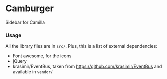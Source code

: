 # Camburger

Sidebar for Camilla

### Usage

All the library files are in `src/`. Plus, this is a list of external dependencies:

- Font awesome, for the icons
- jQuery
- krasimir/EventBus, taken from https://github.com/krasimir/EventBus and available
  in `vendor/`
